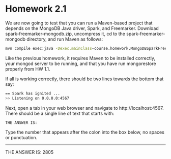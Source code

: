 # Homework 2.1

We are now going to test that you can run a Maven-based project that depends on the MongoDB Java driver, Spark, and Freemarker. Download spark-freemarker-mongodb.zip, uncompress it, cd to the spark-freemarker-mongodb directory, and run Maven as follows:

```bash
mvn compile exec:java -Dexec.mainClass=course.homework.MongoDBSparkFreemarkerStyle
```

Like the previous homework, it requires Maven to be installed correctly, your mongod server to be running, and that you have run mongorestore properly from HW 1.1.

If all is working correctly, there should be two lines towards the bottom that say:

```bash
== Spark has ignited ...
>> Listening on 0.0.0.0:4567
```

Next, open a tab in your web browser and navigate to http://localhost:4567. There should be a single line of text that starts with:

```bash
THE ANSWER IS:
```

Type the number that appears after the colon into the box below, no spaces or punctuation.

------
THE ANSWER IS: 2805